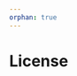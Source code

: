 ```yaml
---
orphan: true
---
```


# License

```{include} ../LICENSE

```
                                                                                                                                                                                                                                                                                                                        